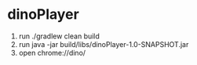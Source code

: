 # dinoPlayer

1) run ./gradlew clean build
2) run  java -jar build/libs/dinoPlayer-1.0-SNAPSHOT.jar
3) open chrome://dino/

